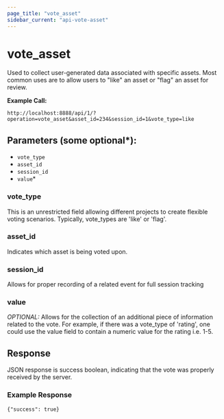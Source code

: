 ```yaml
---
page_title: "vote_asset"
sidebar_current: "api-vote-asset"
---
```


# vote_asset

Used to collect user-generated data associated with specific assets.  Most common uses
are to allow users to "like" an asset or "flag" an asset for review.

**Example Call:**

```
http://localhost:8888/api/1/?operation=vote_asset&asset_id=234&session_id=1&vote_type=like
```

## Parameters (some optional*):

* `vote_type`
* `asset_id`
* `session_id`
* `value`*

### vote_type

This is an unrestricted field allowing different projects to create flexible voting scenarios.  Typically,
vote_types are 'like' or 'flag'.

### asset_id

Indicates which asset is being voted upon.

### session_id

Allows for proper recording of a related event for full session tracking

### value

*OPTIONAL:* Allows for the collection of an additional piece of information related to the vote.  For example,
if there was a vote_type of 'rating', one could use the value field to contain a numeric value for the rating
i.e. 1-5.


## Response

JSON response is success boolean, indicating that the vote was properly received by the server.

### Example Response

```
{"success": true}
```
